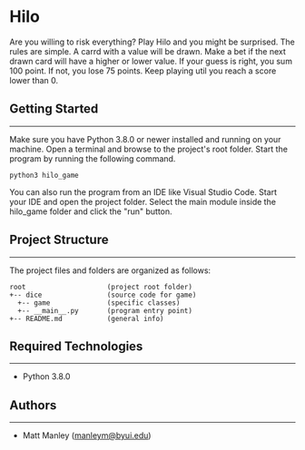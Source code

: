 # Hilo
Are you willing to risk everything? Play Hilo and you might be surprised. The rules are simple. A 
carrd with a value will be drawn. Make a bet if the next drawn card will have a higher or lower value.
If your guess is right, you sum 100 point. If not, you lose 75 points. Keep playing util you reach a score
lower than 0.

## Getting Started
---
Make sure you have Python 3.8.0 or newer installed and running on your machine. Open a terminal and 
browse to the project's root folder. Start the program by running the following command.
```
python3 hilo_game
```
You can also run the program from an IDE like Visual Studio Code. Start your IDE and open the 
project folder. Select the main module inside the hilo_game folder and click the "run" button.

## Project Structure
---
The project files and folders are organized as follows:
```
root                    (project root folder)
+-- dice                (source code for game)
  +-- game              (specific classes)
  +-- __main__.py       (program entry point)
+-- README.md           (general info)
```

## Required Technologies
---
* Python 3.8.0

## Authors
---
* Matt Manley (manleym@byui.edu)
